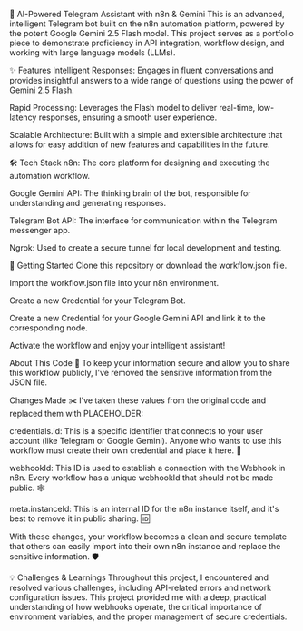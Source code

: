 🤖 AI-Powered Telegram Assistant with n8n & Gemini
This is an advanced, intelligent Telegram bot built on the n8n automation platform, powered by the potent Google Gemini 2.5 Flash model. This project serves as a portfolio piece to demonstrate proficiency in API integration, workflow design, and working with large language models (LLMs).

✨ Features
Intelligent Responses: Engages in fluent conversations and provides insightful answers to a wide range of questions using the power of Gemini 2.5 Flash.

Rapid Processing: Leverages the Flash model to deliver real-time, low-latency responses, ensuring a smooth user experience.

Scalable Architecture: Built with a simple and extensible architecture that allows for easy addition of new features and capabilities in the future.

🛠️ Tech Stack
n8n: The core platform for designing and executing the automation workflow.

Google Gemini API: The thinking brain of the bot, responsible for understanding and generating responses.

Telegram Bot API: The interface for communication within the Telegram messenger app.

Ngrok: Used to create a secure tunnel for local development and testing.

🚀 Getting Started
Clone this repository or download the workflow.json file.

Import the workflow.json file into your n8n environment.

Create a new Credential for your Telegram Bot.

Create a new Credential for your Google Gemini API and link it to the corresponding node.

Activate the workflow and enjoy your intelligent assistant!


About This Code 📝
To keep your information secure and allow you to share this workflow publicly, I've removed the sensitive information from the JSON file.

Changes Made ✂️
I've taken these values from the original code and replaced them with PLACEHOLDER:

credentials.id: This is a specific identifier that connects to your user account (like Telegram or Google Gemini). Anyone who wants to use this workflow must create their own credential and place it here. 🔑

webhookId: This ID is used to establish a connection with the Webhook in n8n. Every workflow has a unique webhookId that should not be made public. 🕸️

meta.instanceId: This is an internal ID for the n8n instance itself, and it's best to remove it in public sharing. 🆔

With these changes, your workflow becomes a clean and secure template that others can easily import into their own n8n instance and replace the sensitive information. 🛡️

💡 Challenges & Learnings
Throughout this project, I encountered and resolved various challenges, including API-related errors and network configuration issues. This project provided me with a deep, practical understanding of how webhooks operate, the critical importance of environment variables, and the proper management of secure credentials.
